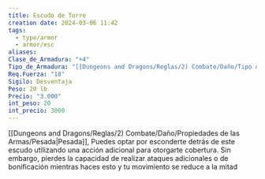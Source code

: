 ```yaml
---
title: Escudo de Torre
creation date: 2024-03-06 11:42
tags:
  - type/armor
  - armor/esc
aliases: 
Clase_de_Armadura: "+4"
Tipo_de_Armadura: "[[Dungeons and Dragons/Reglas/2) Combate/Daño/Tipo de Armadura/Escudo|Escudo]]"
Req.Fuerza: "18"
Sigilo: Desventaja
Peso: 20 lb
Precio: "3.000"
int_peso: 20
int_precio: 3000
---
```

[[Dungeons and Dragons/Reglas/2) Combate/Daño/Propiedades de las Armas/Pesada|Pesada]], Puedes optar por esconderte detrás de este escudo utilizando una acción adicional para otorgarte cobertura. Sin embargo, pierdes la capacidad de realizar ataques adicionales o de bonificación mientras haces esto y tu movimiento se reduce a la mitad